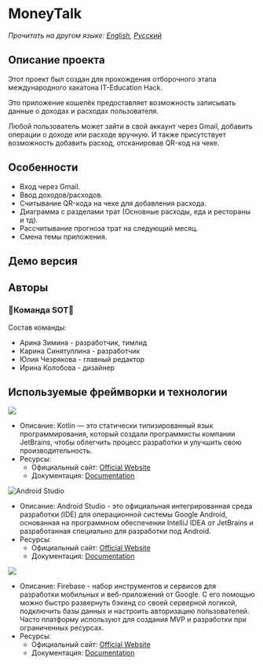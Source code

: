 
# MoneyTalk

_Прочитать на другом языке: [English](README.md), [Русский](README.ru.md)_

## Описание проекта

Этот проект был создан для прохождения отборочного этапа международного хакатона IT-Education Hack.

Это приложение кошелёк предоставляет возможность записывать данные о доходах и расходах пользователя.

Любой пользователь может зайти в свой аккаунт через Gmail, добавить операции о доходе или расходе вручную. И также присутствует возможность добавить расход, отсканировав QR-код на чеке.

## Особенности

- Вход через Gmail.
- Ввод доходов/расходов.
- Считывание QR-кода на чеке для добавления расхода.
- Диаграмма с разделами трат (Основные расходы, еда и рестораны и тд).
- Рассчитывание прогноза трат на следующий месяц.
- Смена темы приложения.

## Демо версия



## Авторы

### **🍓Команда SOT🍓**

Состав команды:
* Арина Зимина - разработчик, тимлид
* Карина Синятуллина - разработчик
* Юлия Чезрякова - главный редактор
* Ирина Колобова - дизайнер

## Используемые фреймворки и технологии

<img src="https://img.shields.io/badge/kotlin-%230095D5.svg?&style=for-the-badge&logo=kotlin&logoColor=white"/>

* Описание: Kotlin — это статически типизированный язык программирования, который создали программисты компании JetBrains, чтобы облегчить процесс разработки и улучшить свою производительность.
* Ресурсы:
  * Официальный сайт: [Official Website](https://kotlinlang.org/)
  * Документация: [Documentation](https://kotlinlang.org/docs/home.html)

![Android Studio](https://img.shields.io/badge/android%20studio-346ac1?style=for-the-badge&logo=android%20studio&logoColor=white)

* Описание: Android Studio - это официальная интегрированная среда разработки (IDE) для операционной системы Google Android, основанная на программном обеспечении IntelliJ IDEA от JetBrains и разработанная специально для разработки под Android.
* Ресурсы:
  * Официальный сайт: [Official Website](https://developer.android.com/studio?hl=ru)
  * Документация: [Documentation](https://developer.android.com/develop?skip_cache=true%22%22)

<img src="https://img.shields.io/badge/firebase%20-%23039BE5.svg?&style=for-the-badge&logo=firebase"/>

* Описание: Firebase - набор инструментов и сервисов для разработки мобильных и веб-приложений от Google. С его помощью можно быстро развернуть бэкенд со своей серверной логикой, подключить базы данных и настроить авторизацию пользователей. Часто платформу используют для создания MVP и разработки при ограниченных ресурсах.
* Ресурсы:
  * Официальный сайт: [Official Website](https://firebase.google.com/)
  * Документация: [Documentation](https://firebase.google.com/docs?hl=ru)
